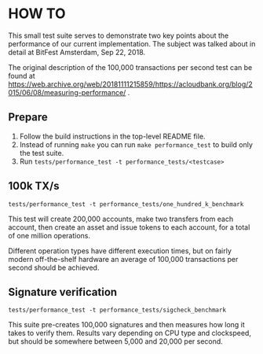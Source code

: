 HOW TO
======

This small test suite serves to demonstrate two key points about the performance
of our current implementation. The subject was talked about in detail at
BitFest Amsterdam, Sep 22, 2018.

The original description of the 100,000 transactions per second test can be
found at
https://web.archive.org/web/20181111215859/https://acloudbank.org/blog/2015/06/08/measuring-performance/ .

Prepare
-------

1. Follow the build instructions in the top-level README file.
2. Instead of running ``make`` you can run ``make performance_test`` to build
   only the test suite.
3. Run ``tests/performance_test -t performance_tests/<testcase>``


100k TX/s
---------

``tests/performance_test -t performance_tests/one_hundred_k_benchmark``

This test will create 200,000 accounts, make two transfers from each account,
then create an asset and issue tokens to each account, for a total of one
million operations.

Different operation types have different execution times, but on fairly modern
off-the-shelf hardware an average of 100,000 transactions per second should be
achieved.

Signature verification
----------------------

``tests/performance_test -t performance_tests/sigcheck_benchmark``

This suite pre-creates 100,000 signatures and then measures how long it takes
to verify them. Results vary depending on CPU type and clockspeed, but should be
somewhere between 5,000 and 20,000 per second.
